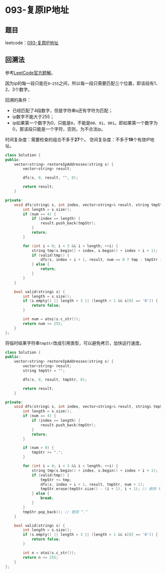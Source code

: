 # 093-复原IP地址

## 题目

leetcode：[093-复原IP地址](https://leetcode-cn.com/problems/restore-ip-addresses/)

## 回溯法

参考[LeetCode官方题解](https://leetcode-cn.com/problems/restore-ip-addresses/solution/fu-yuan-ipdi-zhi-by-leetcode)。

因为ip的每一段只能在`0~255`之间，所以每一段只需要匹配三个位置，即该段有1、2、3个数字。

回溯的条件：

- 已经匹配了4段数字，但是字符串s还有字符为匹配；
- ip数字不能大于255；
- ip如果第一个数字为0，只能是`0`，不能是`00`、`01`、`001`。即如果第一个数字为0，那该段只能是一个字符，否则，为不合法ip。

时间复杂度：需要检查的组合不多于**27**个。
空间复杂度：不多于**19**个有效IP地址。

```c++
class Solution {
public:
    vector<string> restoreIpAddresses(string s) {
        vector<string> result;

        dfs(s, 0, result, "", 0);

        return result;
    }

private:
    void dfs(string& s, int index, vector<string>& result, string tmpStr, int num) {
        int length = s.size();
        if (num == 4) {
            if (index == length) {
                result.push_back(tmpStr);
            }
            return;
        }

        for (int i = 0; i < 3 && i < length; ++i) {
            string tmp(s.begin() + index, s.begin() + index + i + 1);
            if (valid(tmp)) {
                dfs(s, index + i + 1, result, num == 0 ? tmp : tmpStr + "." + tmp, num + 1);
            } else {
                return;
            }
        }
    }

    bool valid(string& s) {
        int length = s.size();
        if (s.empty() || length > 3 || (length > 1 && s[0] == '0')) {
            return false;
        }

        int num = atoi(s.c_str());
        return num <= 255;
    }
};
```

将临时结果字符串`tmpStr`改成引用类型，可以避免拷贝，加快运行速度。

```c++
class Solution {
public:
    vector<string> restoreIpAddresses(string s) {
        vector<string> result;
        string tmpStr = "";

        dfs(s, 0, result, tmpStr, 0);

        return result;
    }

private:
    void dfs(string& s, int index, vector<string>& result, string& tmpStr, int num) {
        int length = s.size();
        if (num == 4) {
            if (index == length) {
                result.push_back(tmpStr);
            }
            return;
        }

        if (num > 0) {
            tmpStr += ".";
        }

        for (int i = 0; i < 3 && i < length; ++i) {
            string tmp(s.begin() + index, s.begin() + index + i + 1);
            if (valid(tmp)) {
                tmpStr += tmp;
                dfs(s, index + i + 1, result, tmpStr, num + 1);
                tmpStr.erase(tmpStr.size() - (i + 1), i + 1); // 删除 tmp
            } else {
                break;
            }
        }
        tmpStr.pop_back(); // 删除 “.”
    }

    bool valid(string& s) {
        int length = s.size();
        if (s.empty() || length > 3 || (length > 1 && s[0] == '0')) {
            return false;
        }

        int n = atoi(s.c_str());
        return n <= 255;
    }
};
```

